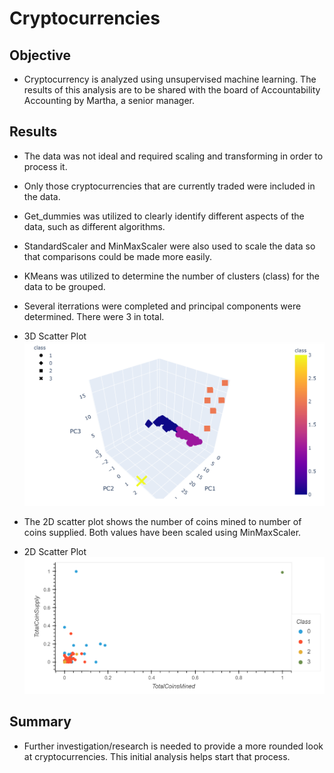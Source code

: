 # Cryptocurrencies

## Objective
* Cryptocurrency is analyzed using unsupervised machine learning. The results of this analysis are to be shared with the board of Accountability Accounting by Martha, a senior manager.


## Results
* The data was not ideal and required scaling and transforming in order to process it.
* Only those cryptocurrencies that are currently traded were included in the data.
* Get_dummies was utilized to clearly identify different aspects of the data, such as different algorithms.
* StandardScaler and MinMaxScaler were also used to scale the data so that comparisons could be made more easily.
* KMeans was utilized to determine the number of clusters (class) for the data to be grouped.
* Several iterrations were completed and principal components were determined. There were 3 in total. 
* 3D Scatter Plot
![3D Scatter Plot](https://github.com/summerstime/Cryptocurrencies/blob/main/images/PCAplot.png)


* The 2D scatter plot shows the number of coins mined to number of coins supplied. Both values have been scaled using MinMaxScaler.
* 2D Scatter Plot
![2D Scatter Plot](https://github.com/summerstime/Cryptocurrencies/blob/main/images/PlotSupply-Mined.png) 

## Summary
* Further investigation/research is needed to provide a more rounded look at cryptocurrencies. This initial analysis helps start that process.